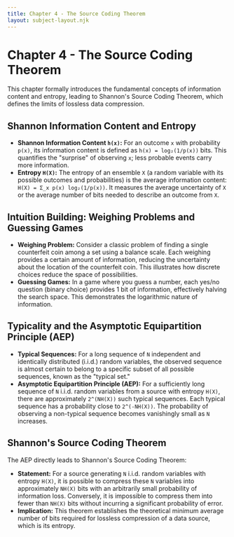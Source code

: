 ```yaml
---
title: Chapter 4 - The Source Coding Theorem
layout: subject-layout.njk
---
```


# Chapter 4 - The Source Coding Theorem

This chapter formally introduces the fundamental concepts of information content and entropy, leading to Shannon's Source Coding Theorem, which defines the limits of lossless data compression.

## Shannon Information Content and Entropy

-   **Shannon Information Content `h(x)`:** For an outcome `x` with probability `p(x)`, its information content is defined as `h(x) = log₂(1/p(x))` bits. This quantifies the "surprise" of observing `x`; less probable events carry more information.
-   **Entropy `H(X)`:** The entropy of an ensemble `X` (a random variable with its possible outcomes and probabilities) is the average information content: `H(X) = Σ_x p(x) log₂(1/p(x))`. It measures the average uncertainty of `X` or the average number of bits needed to describe an outcome from `X`.

## Intuition Building: Weighing Problems and Guessing Games

-   **Weighing Problem:** Consider a classic problem of finding a single counterfeit coin among a set using a balance scale. Each weighing provides a certain amount of information, reducing the uncertainty about the location of the counterfeit coin. This illustrates how discrete choices reduce the space of possibilities.
-   **Guessing Games:** In a game where you guess a number, each yes/no question (binary choice) provides 1 bit of information, effectively halving the search space. This demonstrates the logarithmic nature of information.

## Typicality and the Asymptotic Equipartition Principle (AEP)

-   **Typical Sequences:** For a long sequence of `N` independent and identically distributed (i.i.d.) random variables, the observed sequence is almost certain to belong to a specific subset of all possible sequences, known as the "typical set."
-   **Asymptotic Equipartition Principle (AEP):** For a sufficiently long sequence of `N` i.i.d. random variables from a source with entropy `H(X)`, there are approximately `2^(NH(X))` such typical sequences. Each typical sequence has a probability close to `2^(-NH(X))`. The probability of observing a non-typical sequence becomes vanishingly small as `N` increases.

## Shannon's Source Coding Theorem

The AEP directly leads to Shannon's Source Coding Theorem:

-   **Statement:** For a source generating `N` i.i.d. random variables with entropy `H(X)`, it is possible to compress these `N` variables into approximately `NH(X)` bits with an arbitrarily small probability of information loss. Conversely, it is impossible to compress them into fewer than `NH(X)` bits without incurring a significant probability of error.
-   **Implication:** This theorem establishes the theoretical minimum average number of bits required for lossless compression of a data source, which is its entropy.
